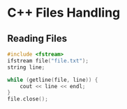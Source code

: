 # C++ Files Handling

## Reading Files
```cpp
#include <fstream>
ifstream file("file.txt");
string line;

while (getline(file, line)) {
    cout << line << endl;
}
file.close();
